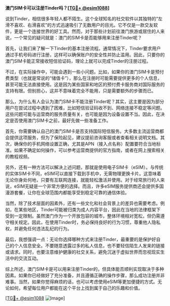 **澳门SIM卡可以注册Tinder吗？[[TG💪+ @esim1088](https://t.me/s/esim1088)]**

说到Tinder，相信很多年轻人都不陌生。这个全球知名的社交软件以其独特的“左滑不喜欢、右滑喜欢”的方式迅速吸引了无数用户的目光。它不仅是一款交友软件，更是一个连接世界的好工具。然而，对于那些计划前往澳门旅游或居住的人来说，一个常见的疑问就是：澳门的SIM卡是否能够用来注册Tinder呢？

首先，让我们来了解一下Tinder的基本注册流程。通常情况下，Tinder要求用户通过手机号码进行注册，这样可以确保账户的安全性并防止滥用。因此，只要你的澳门SIM卡能正常接收短信验证码，理论上就可以完成Tinder的注册过程。

不过，在实际操作中，可能会遇到一些小问题。比如，如果你的澳门SIM卡是预付费类型（也就是常说的“储值卡”），那么在注册时可能需要提供更多的个人信息，甚至可能无法直接使用。这是因为某些国家和地区的预付费卡服务商对国际服务的支持有限。但别担心，这并不意味着完全不能用，只是需要额外的步骤而已。

那么，为什么有人会认为澳门SIM卡不能注册Tinder呢？其实，这主要是因为部分用户在尝试过程中遇到了困难，比如短信验证码收不到、网络连接不稳定等问题。这些问题可能与运营商的服务质量有关，也可能是因为设备设置不当。因此，在决定是否使用澳门SIM卡之前，最好先做一些准备工作。

首先，你需要确认自己的澳门SIM卡是否支持国际短信服务。大多数主流运营商都会提供这项服务，但为了保险起见，建议提前咨询客服或者查看相关说明文档。其次，确保你的手机网络设置正确，尤其是APN（接入点名称）配置要符合当地标准。如果不确定如何操作，可以参考运营商提供的官方指南，或者在网上搜索相关的教程视频。

另外，还有一种方法可以解决上述问题，那就是使用电子SIM卡（eSIM）。与传统的实体SIM卡不同，eSIM可以直接下载到手机中，无需物理更换卡片。这意味着无论你身处何地，只要有互联网连接，就能轻松激活并使用。对于经常旅行的人来说，eSIM无疑是一个非常方便的选择。而且，许多eSIM服务提供商还会提供多国漫游套餐，让你在全球范围内都能享受到稳定可靠的通信体验。

当然，除了技术层面的因素外，还有一些文化和社会背景上的差异也需要考虑。例如，在某些地区，Tinder可能被归类为成人内容平台，因此在当地的法律框架下受到一定限制。虽然澳门作为一个开放包容的城市，整体环境相对宽松，但仍需遵守相关规定。因此，在使用Tinder时，务必保持良好的行为习惯，尊重他人隐私权，并避免任何违法乱纪的行为。

最后，我想强调一点：无论你选择哪种方式来注册Tinder，最重要的是保护好自己的个人信息安全。不要随意透露过多的私人信息，也不要轻信陌生人发来的链接或请求。同时，也要注意维护健康的社交关系，避免沉迷于虚拟世界而忽视现实生活中的交流互动。

综上所述，澳门SIM卡是可以用来注册Tinder的，但具体能否顺利实现取决于多种因素。如果你已经做好了充分准备，并且遵循正确的操作步骤，那么成功注册并非难事。当然，如果你觉得麻烦的话，也可以考虑使用eSIM等更加便捷的方式。无论如何，希望每位用户都能在这个平台上找到属于自己的乐趣和价值。

[[TG💪+ @esim1088](https://t.me/s/esim1088) ![Image](https://i.postimg.cc/4NQfJmqS/Snipaste-2025-05-13-00-14-12.png)]